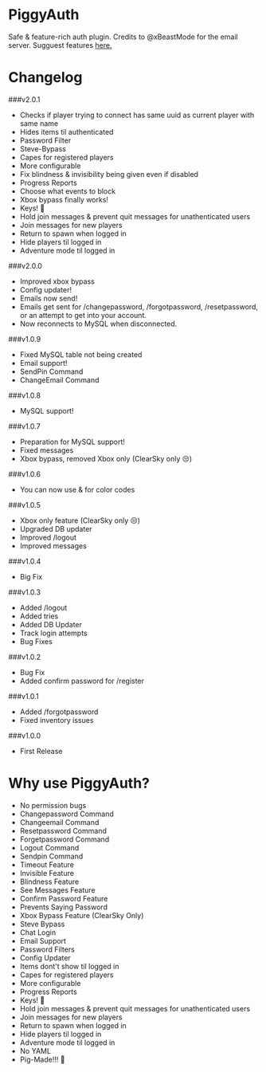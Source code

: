 # PiggyAuth
Safe & feature-rich auth plugin. Credits to @xBeastMode for the email server. Sugguest features [here.](https://github.com/MCPEPIG/PiggyAuth/issues/10)

# Changelog

###v2.0.1
* Checks if player trying to connect has same uuid as current player with same name
* Hides items til authenticated
* Password Filter
* Steve-Bypass
* Capes for registered players
* More configurable
* Fix blindness & invisibility being given even if disabled
* Progress Reports
* Choose what events to block
* Xbox bypass finally works!
* Keys! :key:
* Hold join messages & prevent quit messages for unathenticated users
* Join messages for new players
* Return to spawn when logged in
* Hide players til logged in
* Adventure mode til logged in

###v2.0.0
* Improved xbox bypass
* Config updater!
* Emails now send! 
* Emails get sent for /changepassword, /forgotpassword, /resetpassword, or an attempt to get into your account.
* Now reconnects to MySQL when disconnected.

###v1.0.9
* Fixed MySQL table not being created
* Email support! 
* SendPin Command 
* ChangeEmail Command

###v1.0.8
* MySQL support!

###v1.0.7
* Preparation for MySQL support!
* Fixed messages
* Xbox bypass, removed Xbox only (ClearSky only :unamused:)

###v1.0.6
* You can now use & for color codes

###v1.0.5
* Xbox only feature (ClearSky only :unamused:)
* Upgraded DB updater
* Improved /logout
* Improved messages

###v1.0.4
* Big Fix

###v1.0.3
* Added /logout
* Added tries
* Added DB Updater
* Track login attempts
* Bug Fixes

###v1.0.2
* Bug Fix
* Added confirm password for /register

###v1.0.1
* Added /forgotpassword
* Fixed inventory issues

###v1.0.0
* First Release

# Why use PiggyAuth?
* No permission bugs
* Changepassword Command
* Changeemail Command
* Resetpassword Command
* Forgetpassword Command
* Logout Command
* Sendpin Command
* Timeout Feature
* Invisible Feature
* Blindness Feature
* See Messages Feature
* Confirm Password Feature 
* Prevents Saying Password
* Xbox Bypass Feature (ClearSky Only)
* Steve Bypass
* Chat Login
* Email Support
* Password Filters
* Config Updater
* Items dont't show til logged in
* Capes for registered players
* More configurable
* Progress Reports
* Keys! :key:
* Hold join messages & prevent quit messages for unathenticated users
* Join messages for new players
* Return to spawn when logged in
* Hide players til logged in
* Adventure mode til logged in
* No YAML
* Pig-Made!!! :pig:
